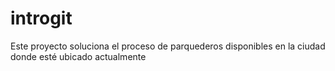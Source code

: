 # introgit
Este proyecto soluciona el proceso de parquederos disponibles en la ciudad donde esté ubicado actualmente
